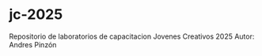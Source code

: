 # jc-2025
Repositorio de laboratorios de capacitacion Jovenes Creativos 2025
Autor: Andres Pinzón


